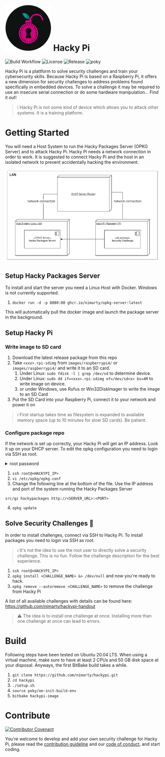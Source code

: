 # <img src="res/hackypi_logo.png" width="150"> Hacky Pi 
![Build Workflow](https://github.com/nimarty/hackypi/actions/workflows/main.yml/badge.svg)
![License](https://img.shields.io/github/license/nimarty/hackypi)
![Release](https://img.shields.io/github/v/release/nimarty/hackypi)
![poky](https://img.shields.io/badge/poky-dunfell%2023.0.20-informational?logo=linux)

Hacky Pi is a plattform to solve security challenges and train your cybersecurity skills. Because Hacky Pi is based on a Raspberry Pi, it offers a new dimension for security challenges to address problems found specifically in embedded devices. To solve a challenge it may be required to use an insecure serial connection or do some hardware manipulation... Find it out! 

> ℹ️ Hacky Pi is not some kind of device which allows you to attack other systems. It is a training platform.

# Getting Started
You will need a Host System to run the Hacky Packages Server (OPKG Server) and to attack Hacky Pi. Hacky Pi needs a network connection in order to work. It is suggested to connect Hacky Pi and the host in an isolated network to prevent accidentally hacking the environment. 

<img src="res/hackypi_deployment.png" width="600">

## Setup Hacky Packages Server
To install and start the server you need a Linux Host with Docker. Windows is not currently supported.
1. `docker run -d -p 8080:80 ghcr.io/nimarty/opkg-server:latest`

This will automatically pull the docker image and launch the package server in the background.

## Setup Hacky Pi
### Write image to SD card
1. Download the latest release package from this repo
1. Take `<xxx>.rpi-sdimg` from `images/raspberrypi4/` or `images/raspberrypi4/` and write it to an SD card.
    1. Under Linux: `sudo fdisk -l | grep /dev/sd` to determine device.
    1. Under Linux: `sudo dd if=<xxx>.rpi-sdimg of=/dev/sd<x> bs=4M` to write image on device.
    1. or under Windows, use Rufus or Win32DiskImager to write the image to an SD Card
1. Put the SD Card into your Raspberry Pi, connect it to your network and power it on

> ℹ️ First startup takes time as filesystem is expanded to available memory space (up to 10 minutes for slow SD cards). Be patient.

### Configure package repo
If the network is set up correctly, your Hacky Pi will get an IP address. Look it up on your DHCP server. To edit the opkg configuration you need to login via SSH as root.

<details>
  <summary>root password</summary>
  cG#e*n&5!kB3
</details>

1. `ssh root@<HACKYPI_IP>` 
1. `vi /etc/opkg/opkg.conf`
1. Change the following line at the bottom of the file. Use the IP address and port of the system running the Hacky Packages Server
```
src/gz hackypackages http://<SERVER_URL>:<PORT>
```
4. `opkg update`

## Solve Security Challenges 🤖
In order to install challenges, connect via SSH to Hacky Pi. To install packages you need to login via SSH as root.

> ℹ️ It's not the idea to use the root user to directly solve a security challenge. This is no fun. Follow the challenge description for the best experience.

1. `ssh root@<HACKYPI_IP>` 
1. `opkg install <CHALLENGE_NAME> &> /dev/null` and now you're ready to hack.
1. `opkg remove --autoremove <CHALLENGE_NAME>` to remove the challenge from Hacky Pi

A list of all available challenges with details can be found here: <https://github.com/nimarty/hackypi-handout>

> :warning: The idea is to install one challenge at once. Installing more than one challenge at once can lead to errors.

# Build
Following steps have been tested on Ubuntu 20.04 LTS. When using a virtual machine, make sure to have at least 2 CPUs and 50 GB disk space at your disposal. Anyways, the first BitBake build takes a while.
1. `git clone https://github.com/nimarty/hackypi.git`
1. `cd hackypi`
1. `./setup.sh`
1. `source poky/oe-init-build-env`
1. `bitbake hackypi-image`

# Contribute
[![Contributor Covenant](https://img.shields.io/badge/Contributor%20Covenant-2.1-4baaaa.svg)](.github/CODE_OF_CONDUCT.md)

You're welcome to develop and add your own security challenge for Hacky Pi, please read the [contribution guideline](.github/CONTRIBUTING.md) and our [code of conduct](.github/CODE_OF_CONDUCT.md), and start coding.
